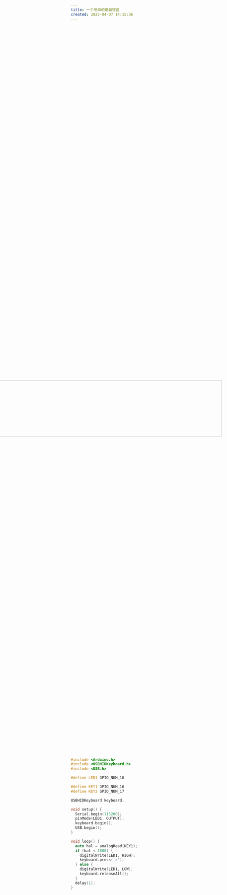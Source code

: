 ```yaml
---
title: 一个简单的磁轴键盘
created: 2025-04-07 14:15:36
---
```


<image src="https://i.imgur.com/ZbXbY8p.jpg" alt="keyboard-pic" style="transform:rotate(-90deg);width:60%;display:flex;margin:auto"/>

```cpp
#include <Arduino.h>
#include <USBHIDKeyboard.h>
#include <USB.h>

#define LED1 GPIO_NUM_10

#define KEY1 GPIO_NUM_16
#define KEY2 GPIO_NUM_17

USBHIDKeyboard keyboard;

void setup() {
  Serial.begin(115200);
  pinMode(LED1, OUTPUT);
  keyboard.begin();
  USB.begin();
}

void loop() {
  auto hal = analogRead(KEY1);
  if (hal < 1800) {
    digitalWrite(LED1, HIGH);
    keyboard.press('z');
  } else {
    digitalWrite(LED1, LOW);
    keyboard.releaseAll();
  }
  delay(1);
}
```


